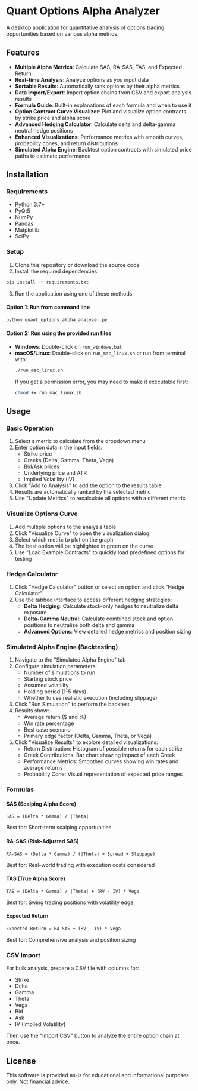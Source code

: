 # Quant Options Alpha Analyzer

A desktop application for quantitative analysis of options trading opportunities based on various alpha metrics.

## Features

- **Multiple Alpha Metrics**: Calculate SAS, RA-SAS, TAS, and Expected Return
- **Real-time Analysis**: Analyze options as you input data
- **Sortable Results**: Automatically rank options by their alpha metrics
- **Data Import/Export**: Import option chains from CSV and export analysis results
- **Formula Guide**: Built-in explanations of each formula and when to use it
- **Option Contract Curve Visualizer**: Plot and visualize option contracts by strike price and alpha score
- **Advanced Hedging Calculator**: Calculate delta and delta-gamma neutral hedge positions
- **Enhanced Visualizations**: Performance metrics with smooth curves, probability cones, and return distributions
- **Simulated Alpha Engine**: Backtest option contracts with simulated price paths to estimate performance

## Installation

### Requirements
- Python 3.7+
- PyQt5
- NumPy
- Pandas
- Matplotlib
- SciPy

### Setup

1. Clone this repository or download the source code
2. Install the required dependencies:

```bash
pip install -r requirements.txt
```

3. Run the application using one of these methods:

#### Option 1: Run from command line
```bash
python quant_options_alpha_analyzer.py
```

#### Option 2: Run using the provided run files
- **Windows**: Double-click on `run_windows.bat`
- **macOS/Linux**: Double-click on `run_mac_linux.sh` or run from terminal with:
  ```bash
  ./run_mac_linux.sh
  ```
  If you get a permission error, you may need to make it executable first:
  ```bash
  chmod +x run_mac_linux.sh
  ```

## Usage

### Basic Operation

1. Select a metric to calculate from the dropdown menu
2. Enter option data in the input fields:
   - Strike price
   - Greeks (Delta, Gamma, Theta, Vega)
   - Bid/Ask prices
   - Underlying price and ATR
   - Implied Volatility (IV)
3. Click "Add to Analysis" to add the option to the results table
4. Results are automatically ranked by the selected metric
5. Use "Update Metrics" to recalculate all options with a different metric 

### Visualize Options Curve

1. Add multiple options to the analysis table
2. Click "Visualize Curve" to open the visualization dialog
3. Select which metric to plot on the graph
4. The best option will be highlighted in green on the curve
5. Use "Load Example Contracts" to quickly load predefined options for testing

### Hedge Calculator

1. Click "Hedge Calculator" button or select an option and click "Hedge Calculator"
2. Use the tabbed interface to access different hedging strategies:
   - **Delta Hedging**: Calculate stock-only hedges to neutralize delta exposure
   - **Delta-Gamma Neutral**: Calculate combined stock and option positions to neutralize both delta and gamma
   - **Advanced Options**: View detailed hedge metrics and position sizing

### Simulated Alpha Engine (Backtesting)

1. Navigate to the "Simulated Alpha Engine" tab
2. Configure simulation parameters:
   - Number of simulations to run
   - Starting stock price
   - Assumed volatility
   - Holding period (1-5 days)
   - Whether to use realistic execution (including slippage)
3. Click "Run Simulation" to perform the backtest
4. Results show:
   - Average return ($ and %)
   - Win rate percentage
   - Best case scenario
   - Primary edge factor (Delta, Gamma, Theta, or Vega)
5. Click "Visualize Results" to explore detailed visualizations:
   - Return Distribution: Histogram of possible returns for each strike
   - Greek Contributions: Bar chart showing impact of each Greek
   - Performance Metrics: Smoothed curves showing win rates and average returns
   - Probability Cone: Visual representation of expected price ranges 

### Formulas

#### SAS (Scalping Alpha Score)
`SAS = (Delta * Gamma) / |Theta|`

Best for: Short-term scalping opportunities

#### RA-SAS (Risk-Adjusted SAS)
`RA-SAS = (Delta * Gamma) / (|Theta| + Spread + Slippage)`

Best for: Real-world trading with execution costs considered

#### TAS (True Alpha Score)
`TAS = (Delta * Gamma) / |Theta| + (RV - IV) * Vega`

Best for: Swing trading positions with volatility edge

#### Expected Return
`Expected Return = RA-SAS + (RV - IV) * Vega`

Best for: Comprehensive analysis and position sizing

### CSV Import

For bulk analysis, prepare a CSV file with columns for:
- Strike
- Delta
- Gamma
- Theta
- Vega
- Bid
- Ask
- IV (Implied Volatility)

Then use the "Import CSV" button to analyze the entire option chain at once.

## License

This software is provided as-is for educational and informational purposes only. Not financial advice.
